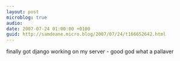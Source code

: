 ```yaml
---
layout: post
microblog: true
audio: 
date: 2007-07-24 01:00:00 +0100
guid: http://samdeane.micro.blog/2007/07/24/t166652642.html
---
```

finally got django working on my server - good god what a pallaver
